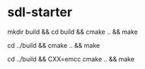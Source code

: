# sdl-starter

mkdir build && cd build && cmake .. && make  

cd ../build && cmake .. && make  

cd ../build && CXX=emcc cmake .. && make  
